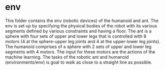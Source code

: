 # env

This folder contains the env (robotic devices) of the humanoid and ant. The env is set up by specifying the physical bodies of the robot with its various segments defined by various constraints and having a floor. The ant is a sphere with four sets of upper and lower legs that is controlled with 8 motors (4 at the sphere-upper leg joints and 4 at the upper-lower leg joints). The humanoid comprises of a sphere with 2 sets of upper and lower leg segments with 4 motors. The input for these motors are the actions of the machine learning. The tasks of the robotic ant and humanoid (environments/env) is goal to walk as close to a straight line as possible. 